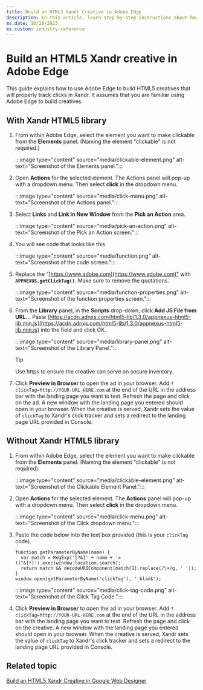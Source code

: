 ```yaml
---
title: Build an HTML5 Xandr Creative in Adobe Edge
description: In this article, learn step-by-step instructions about how to build an HTML5 Xandr creative in Adobe Edge.
ms.date: 10/28/2023
ms.custom: industry-reference
---
```


# Build an HTML5 Xandr creative in Adobe Edge

This guide explains how to use Adobe Edge to build HTML5 creatives that will properly track clicks in Xandr. It assumes that you are familiar using Adobe Edge to build creatives.

## With Xandr HTML5 library

1. From within Adobe Edge, select the element you want to make clickable from the **Elements** panel. (Naming the element "clickable" is not required.)

    :::image type="content" source="media/clickable-element.png" alt-text="Screenshot of the Elements panel.":::

1. Open **Actions** for the selected element. The Actions panel will pop-up with a dropdown menu. Then select **click** in the dropdown menu.

   :::image type="content" source="media/click-menu.png" alt-text="Screenshot of the Actions panel.":::

1. Select **Links** and **Link in New Window** from the **Pick an Action** area.

    :::image type="content" source="media/pick-an-action.png" alt-text="Screenshot of the Pick an Action screen.":::

1. You will see code that looks like this.

   :::image type="content" source="media/function.png" alt-text="Screenshot of the code screen.":::

1. Replace the “[https://www.adobe.com](https://www.adobe.com)” with **`APPNEXUS.getClickTag()`**. Make sure to remove the quotations.

    :::image type="content" source="media/function-properties.png" alt-text="Screenshot of the function properties screen.":::

1. From the **Library** panel, in the **Scripts** drop-down, click **Add JS File from URL..**. Paste [https://acdn.adnxs.com/html5-lib/1.3.0/appnexus-html5-lib.min.js](https://acdn.adnxs.com/html5-lib/1.3.0/appnexus-html5-lib.min.js) into the field and click OK.

    :::image type="content" source="media/library-panel.png" alt-text="Screenshot of the Library Panel.":::

    > [!TIP]
    > Use https to ensure the creative can serve on secure inventory.

1. Click **Preview in Browser** to open the ad in your browser. Add `?clickTag=http://YOUR-URL-HERE.com` at the end of the URL in the address bar with the landing page you want to test. Refresh the page and click on the ad. A new window with the landing page you entered should open in your browser. When the creative is served, Xandr sets the value of `clickTag` to Xandr's click tracker and sets a redirect to the landing page URL provided in Console.

## Without Xandr HTML5 library

1. From within Adobe Edge, select the element you want to make clickable from the **Elements** panel. (Naming the element "clickable" is not required).

    :::image type="content" source="media/clickable-element.png" alt-text="Screenshot of the Clickable Element Panel.":::

1. Open **Actions** for the selected element. The **Actions** panel will pop-up with a dropdown menu. Then select **click** in the dropdown menu.

    :::image type="content" source="media/click-menu.png" alt-text="Screenshot of the Click dropdown menu.":::

1. Paste the code below into the text box provided (this is your `clickTag` code).

    ``` 
    function getParameterByName(name) {
      var match = RegExp('[?&]' + name + '=([^&]*)').exec(window.location.search);
      return match && decodeURIComponent(match[1].replace(/\+/g, ' '));
    }
    window.open(getParameterByName('clickTag'), '_blank');
    ```

    :::image type="content" source="media/click-tag-code.png" alt-text="Screenshot of the Click Tag Code.":::

1. Click **Preview in Browser** to open the ad in your browser. Add `?clickTag=http://YOUR-URL-HERE.com` at the end of the URL in the address bar with the landing page you want to test. Refresh the page and click on the creative. A new window with the landing page you entered should open in your browser. When the creative is served, Xandr sets the value of `clickTag` to Xandr's click tracker and sets a redirect to the landing page URL provided in Console.

## Related topic

[Build an HTML5 Xandr Creative in Google Web Designer](build-an-html5-xandr-creative-in-google-web-designer.md)
